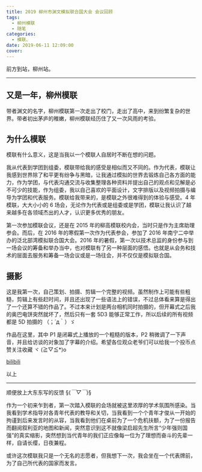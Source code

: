 ```yaml
---
title: 2019 柳州市渊文模拟联合国大会 会议回顾
tags:
  - 柳州模联
  - 随笔
categories:
  - 模联、
date: 2019-06-11 12:09:00
cover:
---
```

前方到站，柳州站。

---

## 又是一年，柳州模联

带者渊文的名字，柳州模联第一次走出了校门，走出了高中，来到纷繁复杂的世界。带者初出茅庐的稚嫩，柳州模联经历住了又一次风雨的考验。

## 为什么模联

模联有什么意义，这是当我以一个模联人自居时不断在想的问题。

我从代表到学团到组委，模联带给我的感受是相似而又不同的。作为代表，模联让我感到世界除了和平更有纷争与黑暗，让我通过模拟的世界去锻炼自己各方面的能力，作为学团，与代表沟通交流与收集整理各种资料并提出自己的观点和见解是必不可少的技能，作为组委，我以自己喜欢的平面设计，文字排版以及视频拍摄与编导为学团和代表服务。模联给我带来的，是模联之外很难得到的体验与感受。4 年模联，大大小小的 6 场会，无论作为代表或是组委或是学团，模联让我认识了越来越多在各领域杰出的人才，认识更多优秀的朋友。

第一次参加模联会议，还是在 2015 年的柳高模联校内会，当时只是作为主席助理参会。而后，在 2016 年的寒假第一次作为代表参会，参加了 2016 年南宁二中举办的泛北部湾模拟联合国大会。2016 年的暑假，第一次以技术总监的身份参与到一场会议的筹备和举办当中，也对模联有了另一种层面的感悟。也就是从会务和技术的层面去服务和筹备一场会议或是一场往会，并不仅仅是模拟联合国。

## 摄影

这是我第一次，自己策划、拍摄、剪辑一个完整的视频。虽然制作上可能有些粗糙，剪辑上有些赶时间，并且还出现了一些语法上的错误，不过总体看来算是得出了一个还算不错的作品了。不过本来计划是两台相机同时拍摄的，但开幕式之后我的奥巴电饼突然就坏了，然后只有一套 5D3 能够正常工作，所以后续的所有视频都是 5D 拍摄的 （；´д｀）ゞ

作品在这里，其中 P1 是闭幕式上播放的一个粗糙的版本，P2 稍微调了一下声音，并且给访谈的对象加了字幕的介绍。希望各位观众老爷们可以给我一个投币点赞关注收藏 ヾ (≧▽≦*)o

[bilibili](https://www.bilibili.com/video/av55111783)

以上

---
顺便放上大东东写的反馈 §(*￣▽￣*)§

作为一个初来乍到者，第一次踏入模联的会场就被这里浓厚的学术氛围所感染。当我看到学术指导对各青年代表的教导和关切，当我看到一个个青年才俊从一开始的拘谨到后来发言时的从容，当我看到他们在桌前为了一个危机扶额，为了一份报告而翻阅叙利亚的地图和新闻，突然意识到这不就像梁启超先生所言“少年强则国强”的真实缩影，突然想到当代青年的我们正应像每一位为了理想而奋斗的先辈一样，自请长缨，日夜兼程。

或许这次模联我只是一个无名的志愿者，但我想下一次，我会坐在一个代表牌前，为了自己所代表的国家而发言。